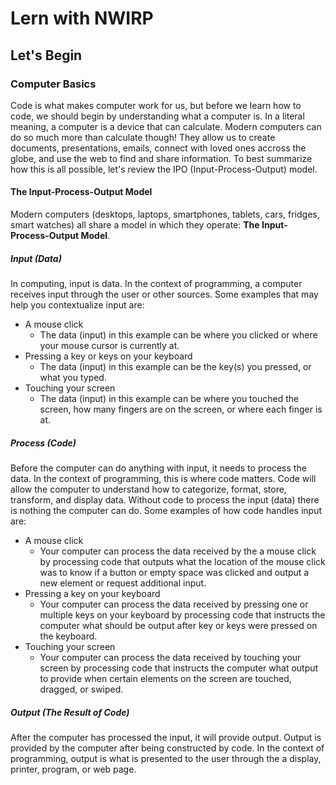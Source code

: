 # Lern with NWIRP
## Let's Begin 

### Computer Basics

Code is what makes computer work for us, but before we learn how to code, we should begin by understanding what a computer is. In a literal meaning, a computer is a device that can calculate. Modern computers can do so much more than calculate though! They allow us to create documents, presentations, emails, connect with loved ones accross the globe, and use the web to find and share information. To best summarize how this is all possible, let's review the IPO (Input-Process-Output) model.

#### The Input-Process-Output Model
Modern computers (desktops, laptops, smartphones, tablets, cars, fridges, smart watches) all share a model in which they operate: **The Input-Process-Output Model**. 

##### Input (Data)
In computing, input is data. In the context of programming, a computer receives input through the user or other sources. Some examples that may help you contextualize input are:
- A mouse click
    - The data (input) in this example  can be where you clicked or where your mouse cursor is currently at.
- Pressing a key or keys on your keyboard
    - The data (input) in this example can be the key(s) you pressed, or what you typed.
- Touching your screen
    - The data (input) in this example can be where you touched the screen, how many fingers are on the screen, or where each finger is at.

##### Process (Code)
Before the computer can do anything with input, it needs to process the data. In the context of programming, this is where code matters. Code will allow the computer to understand how to categorize, format, store, transform, and display data. Without code to process the input (data) there is nothing the computer can do. Some examples of how code handles input are:

- A mouse click
    - Your computer can process the data received by the a mouse click by processing code that outputs what the location of the mouse click was to know if a button or empty space was clicked and output a new element or request additional input.
- Pressing a key on your keyboard
    - Your computer can process the data received by pressing one or multiple keys on your keyboard by processing code that instructs the computer what should be output after key or keys were pressed on the keyboard.
- Touching your screen
    - Your computer can process the data received by touching your screen by processing code that instructs the computer what output to provide when certain elements on the screen are touched, dragged, or swiped.

##### Output (The Result of Code)
After the computer has processed the input, it will provide output. Output is provided by the computer after being constructed by code. In the context of programming, output is what is presented to the user through the a display, printer, program, or web page.

